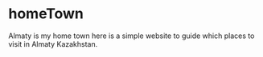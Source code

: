 # homeTown
Almaty is my home town here is a simple website to guide which places to visit in Almaty Kazakhstan.
